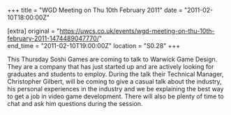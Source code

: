 +++
title = "WGD Meeting on Thu 10th February 2011"
date = "2011-02-10T18:00:00Z"

[extra]
original = "https://uwcs.co.uk/events/wgd-meeting-on-thu-10th-february-2011-1474489047770/"    
end_time = "2011-02-10T19:00:00Z"
location = "S0.28"
+++

This Thursday Soshi Games are coming to talk to Warwick Game Design. They are a company that has just started up and are actively looking for graduates and students to employ. During the talk their Technical Manager, Christopher Gilbert, will be coming to give a casual talk about the industry, his personal experiences in the industry and we be explaining the best way to get a job in video game development. There will also be plenty of time to chat and ask him questions during the session.

